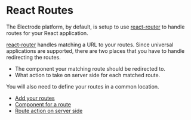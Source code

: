 # React Routes

The Electrode platform, by default, is setup to use [react-router] to handle routes for your React application.

[react-router] handles matching a URL to your routes.  Since universal applications are supported, there are two places that you have to handle redirecting the routes.

-   The component your matching route should be redirected to.
-   What action to take on server side for each matched route.

You will also need to define your routes in a common location.

-   [Add your routes](/chapter1/intermediate/react-routes/add-routes.md)
-   [Component for a route](/chapter1/intermediate/react-routes/route-component.md)
-   [Route action on server side](/chapter1/intermediate/react-routes/server-actions.md)

[react-router]: https://www.npmjs.com/package/react-router
